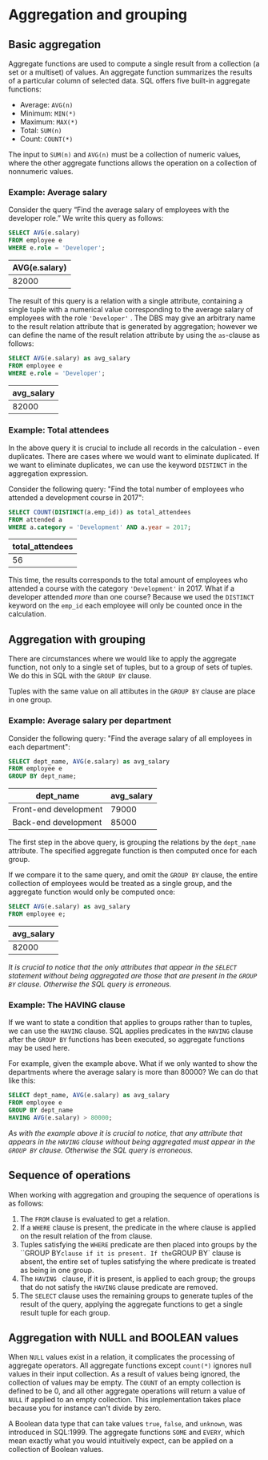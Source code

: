 # Aggregation and grouping

## Basic aggregation

Aggregate functions are used to compute a single result from a collection (a set or a multiset) of values. An aggregate function summarizes the results of a particular column of selected data. SQL offers five built-in aggregate functions:

- Average: `AVG(n)`
- Minimum: `MIN(*)`
- Maximum: `MAX(*)`
- Total: `SUM(n)`
- Count: `COUNT(*)`

The input to `SUM(n)` and `AVG(n)` must be a collection of numeric values, where the other aggregate functions allows the operation on a collection of nonnumeric values.

### Example: Average salary

Consider the query “Find the average salary of employees with the developer role.” We write this query as follows:

```sql
SELECT AVG(e.salary)
FROM employee e
WHERE e.role = 'Developer';
```

| AVG(e.salary) |
| ------------- |
| 82000         |

The result of this query is a relation with a single attribute, containing a single tuple with a numerical value corresponding to the average salary of employees with the role `'Developer'` .  The DBS may give an arbitrary name to the result relation attribute that is generated by aggregation; however we can define the name of the result relation attribute by using the `as`-clause as follows:

```sql
SELECT AVG(e.salary) as avg_salary
FROM employee e
WHERE e.role = 'Developer';
```

| avg_salary |
| ---------- |
| 82000      |

### Example: Total attendees

In the above query it is crucial to include all records in the calculation - even duplicates. There are cases where we would want to eliminate duplicated. If we want to eliminate duplicates, we can use the keyword `DISTINCT` in the aggregation expression. 

Consider the following query: "Find the total number of employees who attended a development course in 2017":

```SQL
SELECT COUNT(DISTINCT(a.emp_id)) as total_attendees
FROM attended a
WHERE a.category = 'Development' AND a.year = 2017;
```

| total_attendees |
| --------------- |
| 56              |

This time, the results corresponds to the total amount of employees who attended a course with the category `'Development'` in 2017. What if a developer attended *more* than one course? Because we used the `DISTINCT` keyword on the `emp_id` each employee will only be counted once in the calculation.

## Aggregation with grouping

There are circumstances where we would like to apply the aggregate function, not only to a single set of tuples, but to a group of sets of tuples. We do this in SQL with the `GROUP BY` clause.

Tuples with the same value on all attibutes in the `GROUP BY` clause are place in one group. 

### Example: Average salary per department

Consider the following query: "Find the average salary of all employees in each department":

```sql
SELECT dept_name, AVG(e.salary) as avg_salary
FROM employee e
GROUP BY dept_name;
```

| dept_name             | avg_salary |
| --------------------- | ---------- |
| Front-end development | 79000      |
| Back-end development  | 85000      |

The first step in the above query, is grouping the relations by the `dept_name` attribute. The specified aggregate function is then computed once for each group. 

If we compare it to the same query, and omit the `GROUP BY` clause, the entire collection of employees would be treated as a single group, and the aggregate function would only be computed once:

```sql
SELECT AVG(e.salary) as avg_salary
FROM employee e;
```

| avg_salary |
| ---------- |
| 82000      |

*It is crucial to notice that the only attributes that appear in the `SELECT` statement without being aggregated are those that are present in the `GROUP BY` clause. Otherwise the SQL query is erroneous.*

### Example: The HAVING clause

If we want to state a condition that applies to groups rather than to tuples, we can use the `HAVING` clause. SQL applies predicates in the `HAVING` clause after the  `GROUP BY`  functions has been executed, so aggregate functions may be used here.

For example, given the example above. What if we only wanted to show the departments where the average salary is more than 80000? We can do that like this:

```SQL
SELECT dept_name, AVG(e.salary) as avg_salary
FROM employee e
GROUP BY dept_name
HAVING AVG(e.salary) > 80000;
```

*As with the example above it is crucial to notice, that any attribute that appears in the `HAVING` clause without being aggregated must appear in the `GROUP BY` clause. Otherwise the SQL query is erroneous.*

## Sequence of operations

When working with aggregation and grouping the sequence of operations is as follows:

1. The `FROM` clause is evaluated to get a relation.
2. If a `WHERE` clause is present, the predicate in the where clause is applied on the result relation of the from clause.
3. Tuples satisfying the `WHERE` predicate are then placed into groups by the ``GROUP BY` clause if it is present. If the `GROUP BY` clause is absent, the entire set of tuples satisfying the where predicate is treated as being in one group.
4. The `HAVING ` clause, if it is present, is applied to each group; the groups that do not satisfy the `HAVING` clause predicate are removed.
5. The `SELECT` clause uses the remaining groups to generate tuples of the result of the query, applying the aggregate functions to get a single result tuple for each group.

## Aggregation with NULL and BOOLEAN values

When `NULL` values exist in a relation, it complicates the processing of aggregate operators. All aggregate functions except `count(*)` ignores null values in their input collection. As a result of values being ignored, the collection of values may be empty. The `COUNT` of an empty collection is defined to be 0, and all other aggregate operations will return a value of `NULL` if applied to an empty collection. This implementation takes place because you for instance can't divide by zero.

A Boolean data type that can take values `true`, `false`, and `unknown`, was introduced in SQL:1999. The aggregate functions `SOME` and `EVERY`, which mean exactly what you would intuitively expect, can be applied on a collection of Boolean values.



